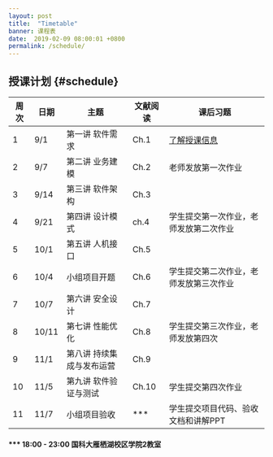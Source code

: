 ```yaml
---
layout: post
title:  "Timetable"
banner: 课程表
date:  2019-02-09 08:00:01 +0800
permalink: /schedule/
---
```


授课计划 {#schedule}
----------------------------------------

  周次 | 日期  | 主题 |  文献阅读   | 课后习题
-------|------|------|------------|------------
 1|9/1|第一讲  软件需求|Ch.1| [了解授课信息](https://tjluo-ucas.github.io/ase)
 2|9/7|第二讲 业务建模|Ch.2| 老师发放第一次作业
 3|9/14|第三讲 软件架构|Ch.3|	
 4|9/21|第四讲 设计模式|ch.4|学生提交第一次作业，老师发放第二次作业
 5|10/1|第五讲 人机接口|Ch.5|
 6|10/4|小组项目开题|Ch.6|学生提交第二次作业，老师发放第三次作业
 7|10/7|第六讲 安全设计|Ch.7|
 8|10/11|第七讲 性能优化|Ch.8|学生提交第三次作业，老师发放第四次
 9|11/1|第八讲 持续集成与发布运营|Ch.9|	
10|11/5|第九讲 软件验证与测试|Ch.10|学生提交第四次作业
11|11/7|小组项目验收|***|学生提交项目代码、验收文档和讲解PPT

#### *** 18:00 - 23:00 国科大雁栖湖校区学院2教室